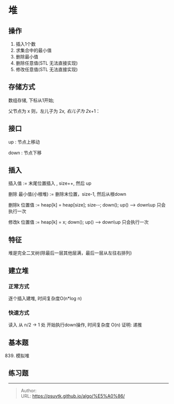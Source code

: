 # 堆


## 操作
1. 插入1个数
2. 求集合中的最小值
3. 删除最小值
4. 删除任意值(STL 无法直接实现)
5. 修改任意值(STL 无法直接实现)

## 存储方式
数组存储, 下标从1开始;

父节点为 x
则，左儿子为 2*x, 
右儿子为 2*x&#43;1：

## 接口
up : 节点上移动

down : 节点下移


## 插入

插入值 := 末尾位置插入 , size&#43;&#43;, 然后 up

删除 最小值(小根堆) := 删除末位置，size-1, 然后从根down

删除k 位置值 := heap[k] = heap[size]; size--; down(); up()  --&gt; down\up 只会执行一次

修改k 位置值 := heap[k] = x; down(); up()  --&gt; down\up 只会执行一次


## 特征
堆是完全二叉树(除最后一层其他层满，最后一层从左往右排列)



## 建立堆
### 正常方式 
逐个插入建堆, 时间复杂度O(n*log n)


### 快速方式
读入
从 n/2 -&gt; 1 处 开始执行down操作, 时间复杂度 O(n)
证明: 递推



## 基本题
839. 模拟堆

## 练习题

---

> Author:   
> URL: https://psuvtk.github.io/algo/%E5%A0%86/  

